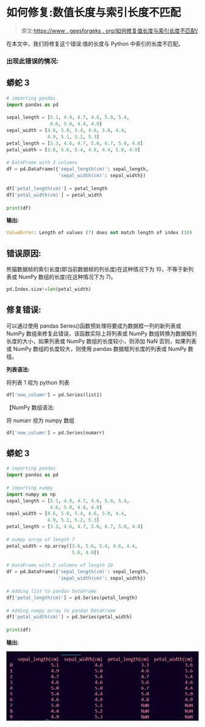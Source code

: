# 如何修复:数值长度与索引长度不匹配

> 原文:[https://www . geesforgeks . org/如何修复值长度与索引长度不匹配/](https://www.geeksforgeeks.org/how-to-fix-length-of-values-does-not-match-length-of-index/)

在本文中，我们将修复这个错误:值的长度与 Python 中索引的长度不匹配。

### **出现此错误的情况:**

## 蟒蛇 3

```py
# importing pandas
import pandas as pd

sepal_length = [5.1, 4.9, 4.7, 4.6, 5.0, 5.4, 
                4.6, 5.0, 4.4, 4.9]
sepal_width = [4.6, 5.0, 5.4, 4.6, 5.0, 4.4, 
               4.9, 5.1, 5.2, 5.3]
petal_length = [3.3, 4.6, 4.7, 5.6, 6.7, 5.0, 4.8]
petal_width = [3.6, 5.6, 5.4, 4.6, 4.4, 5.0, 4.9]

# DataFrame with 2 columns
df = pd.DataFrame({'sepal_length(cm)': sepal_length,
                   'sepal_width(cm)': sepal_width})

df['petal_length(cm)'] = petal_length
df['petal_width(cm)'] = petal_width

print(df)
```

**输出:**

```py
ValueError: Length of values (7) does not match length of index (10)
```

## **错误原因:**

熊猫数据帧的索引长度(即当前数据帧的列长度)在这种情况下为 10，不等于新列表或 NumPy 数组的长度(在这种情况下为 7)。

```py
pd.Index.size!=len(petal_width)
```

## 修复错误:

可以通过使用 pandas Series()函数预处理将要成为数据框一列的新列表或 NumPy 数组来修复此错误，该函数实际上将列表或 NumPy 数组转换为数据框列长度的大小，如果列表或 NumPy 数组的长度较小，则添加 NaN 否则，如果列表或 NumPy 数组的长度较大，则使用 pandas 数据框列长度的列表或 NumPy 数组。

**列表语法:**

将列表 1 视为 python 列表

```py
df['new_column'] = pd.Series(list1)
```

【NumPy 数组语法:

将 numarr 视为 numpy 数组

```py
df['new_column'] = pd.Series(numarr)
```

## 蟒蛇 3

```py
# importing pandas
import pandas as pd

# importing numpy
import numpy as np
sepal_length = [5.1, 4.9, 4.7, 4.6, 5.0, 5.4,
                4.6, 5.0, 4.4, 4.9]
sepal_width = [4.6, 5.0, 5.4, 4.6, 5.0, 4.4,
               4.9, 5.1, 5.2, 5.3]
petal_length = [3.3, 4.6, 4.7, 5.6, 6.7, 5.0, 4.8]

# numpy array of length 7
petal_width = np.array([3.6, 5.6, 5.4, 4.6, 4.4, 
                        5.0, 4.9])

# DataFrame with 2 columns of length 10
df = pd.DataFrame({'sepal_length(cm)': sepal_length,
                   'sepal_width(cm)': sepal_width})

# Adding list to pandas DataFrame
df['petal_length(cm)'] = pd.Series(petal_length)

# Adding numpy array to pandas DataFrame
df['petal_width(cm)'] = pd.Series(petal_width)

print(df)
```

**输出:**

![](img/63e2a5fa58a11fdb61877a775125bdef.png)